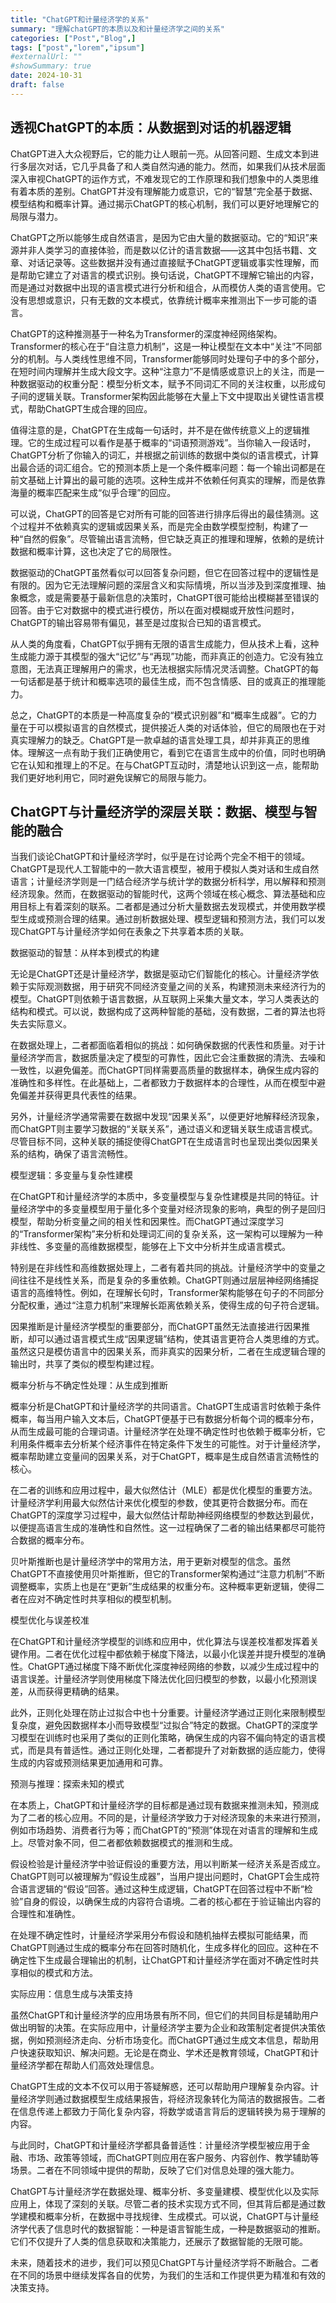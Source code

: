 ```yaml
---
title: "ChatGPT和计量经济学的关系"
summary: "理解chatGPT的本质以及和计量经济学之间的关系"
categories: ["Post","Blog",]
tags: ["post","lorem","ipsum"]
#externalUrl: ""
#showSummary: true
date: 2024-10-31
draft: false
---
```


## 透视ChatGPT的本质：从数据到对话的机器逻辑

ChatGPT进入大众视野后，它的能力让人眼前一亮。从回答问题、生成文本到进行多层次对话，它几乎具备了和人类自然沟通的能力。然而，如果我们从技术层面深入审视ChatGPT的运作方式，不难发现它的工作原理和我们想象中的人类思维有着本质的差别。ChatGPT并没有理解能力或意识，它的“智慧”完全基于数据、模型结构和概率计算。通过揭示ChatGPT的核心机制，我们可以更好地理解它的局限与潜力。

ChatGPT之所以能够生成自然语言，是因为它由大量的数据驱动。它的“知识”来源并非人类学习的直接体验，而是数以亿计的语言数据——这其中包括书籍、文章、对话记录等。这些数据并没有通过直接赋予ChatGPT逻辑或事实性理解，而是帮助它建立了对语言的模式识别。换句话说，ChatGPT不理解它输出的内容，而是通过对数据中出现的语言模式进行分析和组合，从而模仿人类的语言使用。它没有思想或意识，只有无数的文本模式，依靠统计概率来推测出下一步可能的语言。

ChatGPT的这种推测基于一种名为Transformer的深度神经网络架构。Transformer的核心在于“自注意力机制”，这是一种让模型在文本中“关注”不同部分的机制。与人类线性思维不同，Transformer能够同时处理句子中的多个部分，在短时间内理解并生成大段文字。这种“注意力”不是情感或意识上的关注，而是一种数据驱动的权重分配：模型分析文本，赋予不同词汇不同的关注权重，以形成句子间的逻辑关联。Transformer架构因此能够在大量上下文中提取出关键性语言模式，帮助ChatGPT生成合理的回应。

值得注意的是，ChatGPT在生成每一句话时，并不是在做传统意义上的逻辑推理。它的生成过程可以看作是基于概率的“词语预测游戏”。当你输入一段话时，ChatGPT分析了你输入的词汇，并根据之前训练的数据中类似的语言模式，计算出最合适的词汇组合。它的预测本质上是一个条件概率问题：每一个输出词都是在前文基础上计算出的最可能的选项。这种生成并不依赖任何真实的理解，而是依靠海量的概率匹配来生成“似乎合理”的回应。

可以说，ChatGPT的回答是它对所有可能的回答进行排序后得出的最佳猜测。这个过程并不依赖真实的逻辑或因果关系，而是完全由数学模型控制，构建了一种“自然的假象”。尽管输出语言流畅，但它缺乏真正的推理和理解，依赖的是统计数据和概率计算，这也决定了它的局限性。

数据驱动的ChatGPT虽然看似可以回答复杂问题，但它在回答过程中的逻辑性是有限的。因为它无法理解问题的深层含义和实际情境，所以当涉及到深度推理、抽象概念，或是需要基于最新信息的决策时，ChatGPT很可能给出模糊甚至错误的回答。由于它对数据中的模式进行模仿，所以在面对模糊或开放性问题时，ChatGPT的输出容易带有偏见，甚至是过度拟合已知的语言模式。

从人类的角度看，ChatGPT似乎拥有无限的语言生成能力，但从技术上看，这种生成能力源于其模型的强大“记忆”与“再现”功能，而非真正的创造力。它没有独立意图，无法真正理解用户的需求，也无法根据实际情况灵活调整。ChatGPT的每一句话都是基于统计和概率选项的最佳生成，而不包含情感、目的或真正的推理能力。

总之，ChatGPT的本质是一种高度复杂的“模式识别器”和“概率生成器”。它的力量在于可以模拟语言的自然模式，提供接近人类的对话体验，但它的局限也在于对真实理解力的缺乏。ChatGPT是一款卓越的语言处理工具，却并非真正的思维体。理解这一点有助于我们正确使用它，看到它在语言生成中的价值，同时也明确它在认知和推理上的不足。在与ChatGPT互动时，清楚地认识到这一点，能帮助我们更好地利用它，同时避免误解它的局限与能力。


## ChatGPT与计量经济学的深层关联：数据、模型与智能的融合

当我们谈论ChatGPT和计量经济学时，似乎是在讨论两个完全不相干的领域。ChatGPT是现代人工智能中的一款大语言模型，被用于模拟人类对话和生成自然语言；计量经济学则是一门结合经济学与统计学的数据分析科学，用以解释和预测经济现象。然而，在数据驱动的智能时代，这两个领域在核心概念、算法基础和应用目标上有着深刻的联系。二者都是通过分析大量数据去发现模式，并使用数学模型生成或预测合理的结果。通过剖析数据处理、模型逻辑和预测方法，我们可以发现ChatGPT与计量经济学如何在表象之下共享着本质的关联。

数据驱动的智慧：从样本到模式的构建

无论是ChatGPT还是计量经济学，数据是驱动它们智能化的核心。计量经济学依赖于实际观测数据，用于研究不同经济变量之间的关系，构建预测未来经济行为的模型。ChatGPT则依赖于语言数据，从互联网上采集大量文本，学习人类表达的结构和模式。可以说，数据构成了这两种智能的基础，没有数据，二者的算法也将失去实际意义。

在数据处理上，二者都面临着相似的挑战：如何确保数据的代表性和质量。对于计量经济学而言，数据质量决定了模型的可靠性，因此它会注重数据的清洗、去噪和一致性，以避免偏差。而ChatGPT同样需要高质量的数据样本，确保生成内容的准确性和多样性。在此基础上，二者都致力于数据样本的合理性，从而在模型中避免偏差并获得更具代表性的结果。

另外，计量经济学通常需要在数据中发现“因果关系”，以便更好地解释经济现象，而ChatGPT则主要学习数据的“关联关系”，通过语义和逻辑关联生成语言模式。尽管目标不同，这种关联的捕捉使得ChatGPT在生成语言时也呈现出类似因果关系的结构，确保了语言流畅性。

模型逻辑：多变量与复杂性建模

在ChatGPT和计量经济学的本质中，多变量模型与复杂性建模是共同的特征。计量经济学中的多变量模型用于量化多个变量对经济现象的影响，典型的例子是回归模型，帮助分析变量之间的相关性和因果性。而ChatGPT通过深度学习的“Transformer架构”来分析和处理词汇间的复杂关系，这一架构可以理解为一种非线性、多变量的高维数据模型，能够在上下文中分析并生成语言模式。

特别是在非线性和高维数据处理上，二者有着共同的挑战。计量经济学中的变量之间往往不是线性关系，而是复杂的多重依赖。ChatGPT则通过层层神经网络捕捉语言的高维特性。例如，在理解长句时，Transformer架构能够在句子的不同部分分配权重，通过“注意力机制”来理解长距离依赖关系，使得生成的句子符合逻辑。

因果推断是计量经济学模型的重要部分，而ChatGPT虽然无法直接进行因果推断，却可以通过语言模式生成“因果逻辑”结构，使其语言更符合人类思维的方式。虽然这只是模仿语言中的因果关系，而非真实的因果分析，二者在生成逻辑合理的输出时，共享了类似的模型构建过程。

概率分析与不确定性处理：从生成到推断

概率分析是ChatGPT和计量经济学的共同语言。ChatGPT生成语言时依赖于条件概率，每当用户输入文本后，ChatGPT便基于已有数据分析每个词的概率分布，从而生成最可能的合理词语。计量经济学在处理不确定性时也依赖于概率分析，它利用条件概率去分析某个经济事件在特定条件下发生的可能性。对于计量经济学，概率帮助建立变量间的因果关系，对于ChatGPT，概率是生成自然语言流畅性的核心。

在二者的训练和应用过程中，最大似然估计（MLE）都是优化模型的重要方法。计量经济学利用最大似然估计来优化模型的参数，使其更符合数据分布。而在ChatGPT的深度学习过程中，最大似然估计帮助神经网络模型的参数达到最优，以便提高语言生成的准确性和自然性。这一过程确保了二者的输出结果都尽可能符合数据的概率分布。

贝叶斯推断也是计量经济学中的常用方法，用于更新对模型的信念。虽然ChatGPT不直接使用贝叶斯推断，但它的Transformer架构通过“注意力机制”不断调整概率，实质上也是在“更新”生成结果的权重分布。这种概率更新逻辑，使得二者在应对不确定性时共享相似的模型机制。

模型优化与误差校准

在ChatGPT和计量经济学模型的训练和应用中，优化算法与误差校准都发挥着关键作用。二者在优化过程中都依赖于梯度下降法，以最小化误差并提升模型的准确性。ChatGPT通过梯度下降不断优化深度神经网络的参数，以减少生成过程中的语言误差。计量经济学则使用梯度下降法优化回归模型的参数，以最小化预测误差，从而获得更精确的结果。

此外，正则化处理在防止过拟合中也十分重要。计量经济学通过正则化来限制模型复杂度，避免因数据样本小而导致模型“过拟合”特定的数据。ChatGPT的深度学习模型在训练时也采用了类似的正则化策略，确保生成的内容不偏向特定的语言模式，而是具有普适性。通过正则化处理，二者都提升了对新数据的适应能力，使得生成的内容或预测结果更加通用和可靠。

预测与推理：探索未知的模式

在本质上，ChatGPT和计量经济学的目标都是通过现有数据来推测未知，预测成为了二者的核心应用。不同的是，计量经济学致力于对经济现象的未来进行预测，例如市场趋势、消费者行为等；而ChatGPT的“预测”体现在对语言的理解和生成上。尽管对象不同，但二者都依赖数据模式的推测和生成。

假设检验是计量经济学中验证假设的重要方法，用以判断某一经济关系是否成立。ChatGPT则可以被理解为“假设生成器”，当用户提出问题时，ChatGPT会生成符合语言逻辑的“假设”回答。通过这种生成逻辑，ChatGPT在回答过程中不断“检验”自身的假设，以确保生成的内容符合语境。二者的核心都在于验证输出内容的合理性和准确性。

在处理不确定性时，计量经济学采用分布假设和随机抽样去模拟可能结果，而ChatGPT则通过生成的概率分布在回答时随机化，生成多样化的回应。这种在不确定性下生成最合理输出的机制，让ChatGPT和计量经济学在面对不确定性时共享相似的模式和方法。

实际应用：信息生成与决策支持

虽然ChatGPT和计量经济学的应用场景有所不同，但它们的共同目标是辅助用户做出明智的决策。在实际应用中，计量经济学主要为企业和政策制定者提供决策依据，例如预测经济走向、分析市场变化。而ChatGPT通过生成文本信息，帮助用户快速获取知识、解决问题。无论是在商业、学术还是教育领域，ChatGPT和计量经济学都在帮助人们高效处理信息。

ChatGPT生成的文本不仅可以用于答疑解惑，还可以帮助用户理解复杂内容。计量经济学则通过数据模型生成结果报告，将经济现象转化为简洁的数据报告。二者在信息传递上都致力于简化复杂内容，将数学或语言背后的逻辑转换为易于理解的内容。

与此同时，ChatGPT和计量经济学都具备普适性：计量经济学模型被应用于金融、市场、政策等领域，而ChatGPT则应用在客户服务、内容创作、教学辅助等场景。二者在不同领域中提供的帮助，反映了它们对信息处理的强大能力。

ChatGPT与计量经济学在数据处理、概率分析、多变量建模、模型优化以及实际应用上，体现了深刻的关联。尽管二者的技术实现方式不同，但其背后都是通过数学建模和概率分析，在数据中寻找规律、生成模式。可以说，ChatGPT与计量经济学代表了信息时代的数据智能：一种是语言智能生成，一种是数据驱动的推断。它们不仅提升了人类的信息获取和决策能力，还展示了数据智能的无限可能。

未来，随着技术的进步，我们可以预见ChatGPT与计量经济学将不断融合。二者在不同的场景中继续发挥各自的优势，为我们的生活和工作提供更为精准和有效的决策支持。